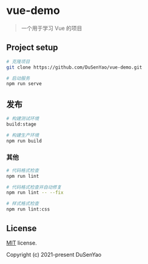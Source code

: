 # vue-demo

> 一个用于学习 Vue 的项目

## Project setup

```bash
# 克隆项目
git clone https://github.com/DuSenYao/vue-demo.git

# 启动服务
npm run serve
```

## 发布

```bash
# 构建测试环境
build:stage

# 构建生产环境
npm run build
```

### 其他

```bash
# 代码格式检查
npm run lint

# 代码格式检查并自动修复
npm run lint -- --fix

# 样式格式检查
npm run lint:css
```

## License

[MIT](https://github.com/PanJiaChen/vue-admin-template/blob/master/LICENSE) license.

Copyright (c) 2021-present DuSenYao
